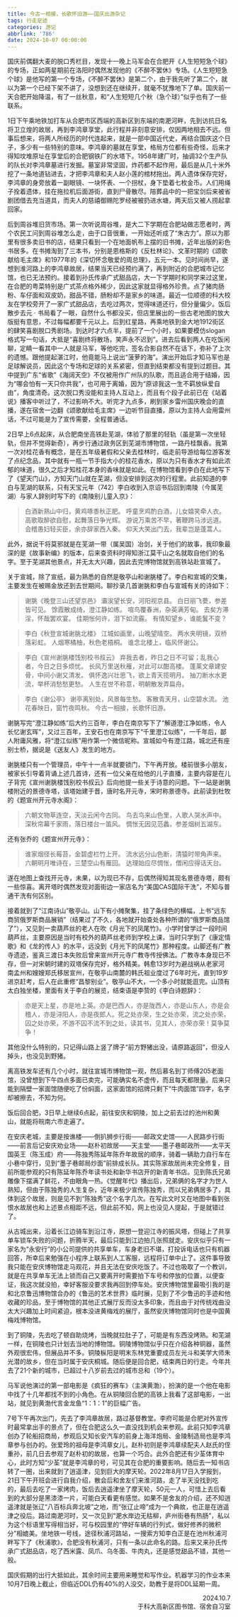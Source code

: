 ```yaml
---
title: 今古一相接，长歌怀旧游——国庆出游杂记
tags: 行走足迹
categories: 游记
abbrlink: '786'
date: 2024-10-07 00:00:00
---
```



国庆前偶翻大麦的脱口秀栏目，发现十一晚上马军会在合肥开《人生短短急个球》的专场，正如两星期前在洛阳时偶然发现他的《不醉不罢休》专场。《人生短短急个球》是他写的第一个专场，《不醉不罢休》是第二个，由于我先听了第二个，就以为第一个已经下架不讲了，没想到还在继续开，就毫不犹豫地下了单。国庆前一天合肥开始降温，有了一丝秋意，和“人生短短几个秋（急个球）”似乎也有了一些联系。

1日下午乘地铁加打车从合肥市区西端的高新区到东端的南淝河畔，先到访抗日名将卫立煌的故居，再到李鸿章享堂，此行程并非刻意安排，仅因两地相去不远。但事后想来，将两人所经历的时代连起来，就是一部中国近代史，再结合国庆这个日子，多少有一些特别的意味。李鸿章的墓就在享堂，格局方位都有些奇怪，后来才得知坟堆原址在享堂后的合肥钢铁厂的水塔下。1958年建厂时，抽调32个生产队的队长对李鸿章墓进行发掘。墓室非常坚固，炸药都不起作用，最后是从几十米外挖了一条地道钻进去，才把李鸿章和夫人赵小莲的棺材拖出。两人遗体保存完好，李鸿章的身旁放着一副眼镜、一块怀表、一个拐杖，身下垫着七枚金币。人们用绳子拴着遗体，挂在拖拉机后面游街，直到尸骨散尽。陪葬品中的一把宝剑后来被省剧团借去充当道具，而夫人的慈禧御赐陀罗经被被扔进水塘，两天后又被人捞起拿回家。

后到周谷堆旧货市场。第一次听说周谷堆，是大二下学期在合肥站做志愿者时，两个农民工问到周谷堆怎么走，由于口音很重，一开始还听成了“朱古力”。原以为那里有很多卖旧书的店，结果只看到一个在地面帆布上摆的旧书摊，近年出版的彩色书居多。在书摊淘到了三本书，分别是恩格斯的《反杜林论》、文革时期的《颂歌献给毛主席》和1977年的《深切怀念敬爱的周总理》，五元一本。见时间尚早，遂想到淮河路上的李鸿章故居，结果当天已经预约满了，再到附近的合肥城市记忆馆，也已无法预约。接着到孙氏传承广式甜品店，大一下学期时和同学来过这里，在合肥的粤菜特别是广式茶点格外稀少，因此这家就显得格外珍贵。点了猪肉肠粉、车仔面和双皮奶，甜品不错，肠粉却不是家乡的味道。最近一位顺德的科大校友在学校旁开了一家广式甜品店，去吃过两次，觉得味道还行，但分量偏少。饭后散步去元 · 书局看了一眼，自然什么书都没买，但店里展出的一些古老地图的放大版挺有意思，不过每幅都要千元以上。后到红星路，再乘地铁到金大地1912街区的肆笑喜剧脱口秀剧场。到达时才六点半，提前了一个小时，如果要模仿slogan格式写一句话，大抵是“喜剧终将散场，笑声永不迟到”。进去后看到两人在吃饭闲聊，定睛一看其中一人就是马军，等他吃完，签名合影自然不在话下，弥补了上次的遗憾。跟他提起湛江时，他竟能马上说出“菠萝的海”。演出开始后才知马军也是足球解说员，因此这个专场和足球的关系紧密，但直到结束都没有提到过题目。其中提到广东“省歌”《海阔天空》不仅被用作广州队的队歌，而且适合用于结婚，因为“哪会怕有一天只你共我”，也可用于离婚，因为“原谅我这一生不羁放纵爱自由”，角度清奇。这次脱口秀没能和主持人互动上，而且有个段子此前已在《站着说》播客中听过了，不过影响不大。听完才九点多，刷到家乡雷州国庆晚会的直播，遂在宿舍一边翻《颂歌献给毛主席》一边听节目直播，原以为主持人会用雷州话，不过可能是为了宣传需要，全程普通话。

2日早上6点起床，从合肥南坐高铁赴芜湖，体验了那里的轻轨（虽是第一次坐轻轨，但并不觉得新奇），再步行通过政务区到芜湖市博物馆，一路丹桂飘香。我第一次对桂花香有概念，是在五年级暑假和父亲去桂林时，临走前导游给每位游客发了点纪念品，其中就有一瓶一节手指大小的桂花香水，原以为只有香水才有如此浓郁的味道，很久之后才知桂花本身的香味就是如此。在博物馆看到李白在此地写下了《望天门山》，方知天门山就在芜湖，但没安排到这次的行程里。此前知道的李白与芜湖的联系，只有天宝元年（742）李白收到入京诏书后回到南陵（今属芜湖）与家人辞别时写下的《南陵别儿童入京》：

> 白酒新熟山中归，黄鸡啄黍秋正肥。
> 呼童烹鸡酌白酒，儿女嬉笑牵人衣。
> 高歌取醉欲自慰，起舞落日争光辉。
> 游说万乘苦不早，著鞭跨马涉远道。
> 会稽愚妇轻买臣，余亦辞家西入秦。
> 仰天大笑出门去，我辈岂是蓬蒿人。

此外，据说干将莫邪就是在芜湖一带（属吴国）冶剑，关于他们的故事，我印象最深的是《故事新编》的版本，后来查资料时得知浙江莫干山之名就取自他们的名字。至于芜湖其他景点，并无太大兴趣，因此去完博物馆就到高铁站赴宣城了。

关于宣城，除了宣纸，最为熟悉的自然是敬亭山和谢朓楼了。李白和宣城的交集，主要发生在被赐金放还到去世期间。聊抄录几首谢朓和李白与宣城有关的诗如下：

> 谢朓《晚登三山还望京邑》
> 灞涘望长安，河阳视京县。
> 白日丽飞甍，参差皆可见。
> 馀霞散成绮，澄江静如练。
> 喧鸟覆春洲，杂英满芳甸。
> 去矣方滞淫，怀哉罢欢宴。
> 佳期怅何许，泪下如流霰。
> 有情知望乡，谁能鬒不变？

> 李白《秋登宣城谢脁北楼》
> 江城如画里，山晚望晴空。
> 两水夹明镜，双桥落彩虹。
> 人烟寒橘柚，秋色老梧桐。
> 谁念北楼上，临风怀谢公。

> 李白《宣州谢朓楼饯别校书叔云》
> 弃我去者，昨日之日不可留；乱我心者，今日之日多烦忧。
> 长风万里送秋雁，对此可以酣高楼。
> 蓬莱文章建安骨，中间小谢又清发。
> 俱怀逸兴壮思飞，欲上青天揽明月。
> 抽刀断水水更流，举杯消愁愁更愁。
> 人生在世不称意，明朝散发弄扁舟。

> 李白《谢公亭》
> 谢亭离别处，风景每生愁。
> 客散青天月，山空碧水流。
> 池花春映日，窗竹夜鸣秋。
> 今古一相接，长歌怀旧游。


谢朓写完“澄江静如练”后大约三百年，李白在南京写下了“解道澄江净如练，令人长忆谢玄晖”，又过三百年，王安石也在南京写下“千里澄江似练”，一千年后，鄙人附庸风雅，将“澄江似练”用作第一个微信昵称。宣城如今有澄江路，城北还有座别士桥，据说是《送友人》发生的地方。

谢朓楼只有一个管理员，中午十一点半就要锁门，下午再开放。楼前很多小朋友，被家长引导着背诵上述几首诗，还有一位父亲在给他的儿子直播，主要内容是在儿子背完《宣州谢朓楼饯别校书叔云》后向他提一些关于诗意的问题。下一站是谢朓楼附近的景德寺塔，该塔始建于晋，唐时名开元寺，宋时称景德寺。此前读到杜牧的《题宣州开元寺水阁》：
> 六朝文物草连空，天淡云闲今古同。
> 鸟去鸟来山色里，人歌人哭水声中。
> 深秋帘幕千家雨，落日楼台一笛风。
> 惆怅无因见范蠡，参差烟树五湖东。

还有张乔的《题宣州开元寺》：

> 谁家烟径长莓苔，金碧虚栏竹上开。
> 流水远分山色断，清猿时带角声来。
> 六朝明月唯诗在，三楚空山有雁回。
> 达理始应尽惆怅，僧闲应得话天台。


遂在地图上查找开元寺，未果，以为现已不存，后偶然得知其现名景德寺塔，颇有一些惊喜。离开塔时偶然发现对面街边一家店名为“美国CAS国际干洗”，不知与普通干洗有何区别。

接着就到了“江南诗山”敬亭山。山下有小摊聚集，挂了条绿色的横幅，上书“远东商贸俄罗斯商品展销”（结果过了不久，各地就开始查处各种所谓的“俄罗斯商品馆了”），又见到一卖葫芦丝的老人在吹《月光下的凤尾竹》。小学时曾学过一段时间葫芦丝，主要原因是当时有校外的葫芦丝老师到学校上课，当时只学到了《康定情歌》和《龙的传人》的水平，远没到《月光下的凤尾竹》那种程度。山脚还有广教寺遗迹，鉴真三渡日本失败后曾来宣州开元寺广教寺传授佛法。广教寺本身现已不存，但一对宋朝时建的双塔保存完好，格外精美。韩愈13岁时为避战祸从老家河南孟州和嫂嫂郑氏移居宣州，在敬亭山南麓的韩氏祖业度过了6年时光，直到19岁进京赶考，后人在此重修“昌黎别业”。敬亭山不大，一个多小时就能逛完。山顶有太白独坐楼，里面有关于李白的展览，结束语是李贽的《李白诗题辞》：
>亦是天上星，亦是地上英。亦是巴西人，亦是陇西人，亦是山东人，亦是会稽人，亦是浔阳人，亦是夜郎人。死之处亦荣，生之处亦荣，流之处亦荣，囚之处亦荣，不游不囚不流不到之处，读其书，见其人，亦荣亦荣！莫争莫争！

其他没什么特别的，只记得山路上竖了牌子“前方野猪出没，请原路返回”，但没人掉头，也没见到野猪。

离高铁发车还有几个小时，就往宣城市博物馆一观，然后慕名到丁师傅205老面馆，没曾想到下午四点多面已卖完，可能确实名不虚传，而且每天都限量。后来只能到隔壁一家面馆随便吃了份焖面，这家面馆的招牌只剩下“牛肉面馆”四字，名字却被擦去，不知为何。

饭后回合肥，3日早上继续6点起，前往安庆和铜陵，加上之前去过的池州和黄山，就能将皖南六市走遍了。

在安庆老城，主要是按谯楼——倒扒狮步行街——邮政文史馆——人民路步行街——前言后记安庆劝业场——赵朴初故居——天主堂——墨子巷邮政所——太平天国英王（陈玉成）府——陈独秀陈延年陈乔年故居的顺序，骑着一辆助力自行车在小巷中穿行，见到“墨子巷邮局炒面”前排成长队。其实陈家故居尚未完全修复，目前所能参观的只有陈延年陈乔年读书处和新华书店开的新青年书店。见到陈氏兄弟雕像下摆满了鲜花，不由眼角一热。《觉醒年代》播出后，兄弟俩的名字才为世人熟知，但由于陈独秀的人生复杂，近年来极少宣传陈独秀，而以兄弟俩居多了，具体到这个故居，则是见不到“陈独秀”这个名字几次。在写此文时又在地图中看到张恨水故居也和上述景点相距不远，但此前不知，网上也没见人提起，于是就错过了。

从古城出来，沿着长江边骑车到沿江寺，原想一登迎江寺的振风塔，但碰上了共享单车锁车失败的问题，折腾半天，最后只能到江边拍几张照就走。安庆似乎只有一家名为“永安行”的小公司提供的共享单车，车身老旧不堪，打投诉电话也只有机器回答，所幸后来勉强在小程序上联系到人工客服，远程将订单中止了。这件事导致我只能在安庆博物馆走马观花，并且无法在安庆吃饭了。不过也吸取了一个教训，就是在共享单车无法上锁而自己又要离开时需要拍下车号和停放的位置，以便查证，我这次就没拍，幸好客服没要求我再回到停车处。安庆博物馆里最吸引我的是和北京鲁迅博物馆合办的《鲁迅的艺术世界》临时展，见到了不少鲁迅的手迹和他收藏的珍品，至于博物馆的其他正式展厅反而没太多印象，而且由于对传统戏曲没太大兴趣加上时间紧迫，根本没进黄梅戏的展厅，虽然安庆博物馆同时也是中国黄梅戏博物馆。

到了铜陵，先去吃了顿自助烧烤，当晚就拉肚子了，可能是有东西没烤熟。和芜湖一样，在铜陵也只计划去当地的博物馆。铜陵博物馆似乎只在介绍各种铜器，虽然外观很宏伟，但展品并不多。铜陵枞阳是明末东林党重要成员左光斗和美学大师朱光潜的故乡，但在当时属于安庆桐城。随后便是回合肥，结束两日的行走。今年共去了21个新的城市，已超过十八岁前去过的城市总和（19个）。

马军说他演过的第一部电影是《疯狂的赛车》（主演黄渤），扮演的是一个他在电影中找了十几年都找不到的小角色。在从铜陵回合肥的高铁上我看了这部电影，一出站，就见到黄渤代言金龙鱼“1：1：1”的巨幅广告。

7号下午再次出门，先去了李鸿章故居，路过基督教堂。李府可能是合肥对外宣传时最常拿出手的景点了，但在合肥这么久一直没找到机会来参观。此前只知李鸿章创办了轮船招商局，参观后又知长安汽车的前身上海洋炮局、金陵制造局也是李鸿章参与创办的。张爱玲的祖母是李鸿章女儿，赵朴初则是李鸿章续配夫人赵氏的侄重孙，前几日去参观了赵朴初的故居，也算一个巧合。此外合肥还有少荃体育中心，此时方知“少荃”就是李鸿章的号，可见其在合肥的重要影响。随后去一知书店转了一圈，出来就到了逍遥津，见到巨大的摩天轮。2022年8月17日入学报到，21日下午开班会进行自我介绍，散会后和舍友们来淮河路，走了半天没找到吃的，最后去吃了一家烤肉，饭后去逍遥津坐了摩天轮，50元一人，可惜上去后看到的大部分是黑漆漆一片，可能白天看更有感觉。如果不是舍友的介绍，还不知逍遥津就是张辽“八百标兵奔北坡”之地，而“张辽止啼”成为一个典故，也正是在逍遥津之役后。路过南淝河时，又一次见到“淝水岸边无枯柳，庐州街巷有热肠”，私以为这个标语里写得相当好，可与校园里的“停好车辆的行列式，做好修养的微积分”相媲美。坐地铁一号线，途径秋浦河路站，一搜索方知李白正是在池州秋浦河畔写下了《秋浦歌》，合肥没有秋浦河，只有一条以此命名的路。后来又来孙氏传承广式甜品店，吃了西米露、凤爪、乌冬面、牛肉丸，还是感觉甜品不错，其他一般。

国庆假期的出行大抵如此，其余时间主要用来睡觉和写作业。机器学习的作业本来10月7日晚上截止，但临近DDL仍有40%的人没交，助教于是将DDL延期一周。

<div style="text-align: right;">2024.10.7<br/>
于科大高新区图书馆、宿舍自习室</div>